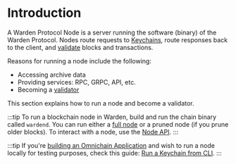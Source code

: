 ﻿---
sidebar_position: 1
---

# Introduction

A Warden Protocol Node is a server running the software (binary) of the Warden Protocol. Nodes route requests to [Keychains](/learn/glossary#keychain), route responses back to the client, and [validate](/learn/glossary#validator) blocks and transactions.

Reasons for running a node include the following:

- Accessing archive data
- Providing services: RPC, GRPC, API, etc.
- Becoming a [validator](/learn/glossary#validator)

This section explains how to run a node and become a validator.

:::tip
To run a blockchain node in Warden, build and run the chain binary called `wardend`. You can run either a [full node](/learn/glossary#full-node) or a pruned node (if you prune older blocks). To interact with a node, use the [Node API](node-api-reference).
:::

:::tip
If you're [building an Omnichain Application](/build-an-oapp/introduction) and wish to run a node locally for testing purposes, check this guide: [Run a Keychain from CLI](/build-an-oapp/test/run-a-keychain-from-cli).
:::